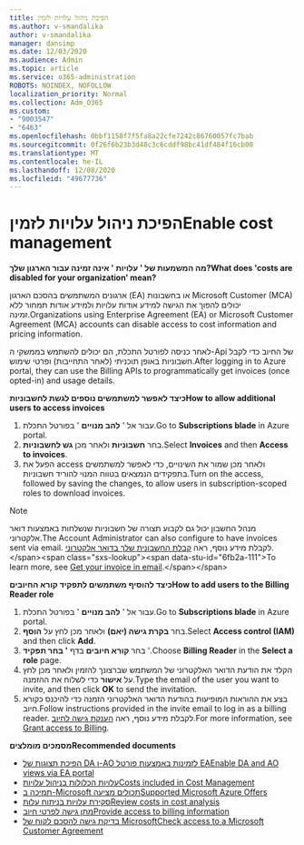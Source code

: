 ```yaml
---
title: הפיכת ניהול עלויות לזמין
ms.author: v-smandalika
author: v-smandalika
manager: dansimp
ms.date: 12/03/2020
ms.audience: Admin
ms.topic: article
ms.service: o365-administration
ROBOTS: NOINDEX, NOFOLLOW
localization_priority: Normal
ms.collection: Adm_O365
ms.custom:
- "9003547"
- "6463"
ms.openlocfilehash: 0bbf1158f7f5fa8a22cfe7242c86760057fc7bab
ms.sourcegitcommit: 0f26f6b23b3d48c3c6cddf98bc41df484f16cb00
ms.translationtype: MT
ms.contentlocale: he-IL
ms.lasthandoff: 12/08/2020
ms.locfileid: "49677736"
---
```

# <a name="enable-cost-management"></a><span data-ttu-id="6fb2a-102">הפיכת ניהול עלויות לזמין</span><span class="sxs-lookup"><span data-stu-id="6fb2a-102">Enable cost management</span></span>

<span data-ttu-id="6fb2a-103">**מה המשמעות של ' עלויות ' אינה זמינה עבור הארגון שלך?**</span><span class="sxs-lookup"><span data-stu-id="6fb2a-103">**What does 'costs are disabled for your organization' mean?**</span></span>

<span data-ttu-id="6fb2a-104">ארגונים המשתמשים בהסכם הארגון (EA) או בחשבונות Microsoft Customer (MCA) יכולים להפוך את הגישה למידע אודות עלויות ולמידע אודות תמחור ללא זמינה.</span><span class="sxs-lookup"><span data-stu-id="6fb2a-104">Organizations using Enterprise Agreement (EA) or Microsoft Customer Agreement (MCA) accounts can disable access to cost information and pricing information.</span></span>

<span data-ttu-id="6fb2a-105">לאחר כניסה לפורטל התכלת, הם יכולים להשתמש בממשקי ה-Api של החיוב כדי לקבל חשבוניות באופן תוכניתי (לאחר התחייבות) ופרטי שימוש.</span><span class="sxs-lookup"><span data-stu-id="6fb2a-105">After logging in to Azure portal, they can use the Billing APIs to programmatically get invoices (once opted-in) and usage details.</span></span>

<span data-ttu-id="6fb2a-106">**כיצד לאפשר למשתמשים נוספים לגשת לחשבוניות**</span><span class="sxs-lookup"><span data-stu-id="6fb2a-106">**How to allow additional users to access invoices**</span></span>

1. <span data-ttu-id="6fb2a-107">עבור אל ' **להב מנויים** ' בפורטל התכלת.</span><span class="sxs-lookup"><span data-stu-id="6fb2a-107">Go to **Subscriptions blade** in Azure portal.</span></span>
2. <span data-ttu-id="6fb2a-108">בחר **חשבוניות** ולאחר מכן **גש לחשבוניות**.</span><span class="sxs-lookup"><span data-stu-id="6fb2a-108">Select **Invoices** and then **Access to invoices**.</span></span>
3. <span data-ttu-id="6fb2a-109">הפעל את access ולאחר מכן שמור את השינויים, כדי לאפשר למשתמשים בתפקידים הנמצאים בטווח המנוי להוריד חשבוניות.</span><span class="sxs-lookup"><span data-stu-id="6fb2a-109">Turn on the access, followed by saving the changes, to allow users in subscription-scoped roles to download invoices.</span></span>

> [!NOTE]
> <span data-ttu-id="6fb2a-110">מנהל החשבון יכול גם לקבוע תצורה של חשבוניות שנשלחות באמצעות דואר אלקטרוני.</span><span class="sxs-lookup"><span data-stu-id="6fb2a-110">The Account Administrator can also configure to have invoices sent via email.</span></span> <span data-ttu-id="6fb2a-111">לקבלת מידע נוסף, ראה [קבלת החשבונית שלך בדואר אלקטרוני](https://docs.microsoft.com/azure/cost-management-billing/manage/download-azure-invoice-daily-usage-date?).</span><span class="sxs-lookup"><span data-stu-id="6fb2a-111">To learn more, see [Get your invoice in email](https://docs.microsoft.com/azure/cost-management-billing/manage/download-azure-invoice-daily-usage-date?).</span></span>

<span data-ttu-id="6fb2a-112">**כיצד להוסיף משתמשים לתפקיד קורא החיובים**</span><span class="sxs-lookup"><span data-stu-id="6fb2a-112">**How to add users to the Billing Reader role**</span></span>

1. <span data-ttu-id="6fb2a-113">עבור אל ' **להב מנויים** ' בפורטל התכלת.</span><span class="sxs-lookup"><span data-stu-id="6fb2a-113">Go to **Subscriptions blade** in Azure portal.</span></span>
2. <span data-ttu-id="6fb2a-114">בחר **בקרת גישה (יאם)** ולאחר מכן לחץ על **הוסף**.</span><span class="sxs-lookup"><span data-stu-id="6fb2a-114">Select **Access control (IAM)** and then click **Add**.</span></span>
3. <span data-ttu-id="6fb2a-115">בחר **קורא חיובים** בדף **' בחר תפקיד** '.</span><span class="sxs-lookup"><span data-stu-id="6fb2a-115">Choose **Billing Reader** in the **Select a role** page.</span></span>
4. <span data-ttu-id="6fb2a-116">הקלד את הודעת הדואר האלקטרוני של המשתמש שברצונך להזמין ולאחר מכן לחץ על **אישור** כדי לשלוח את ההזמנה.</span><span class="sxs-lookup"><span data-stu-id="6fb2a-116">Type the email of the user you want to invite, and then click **OK** to send the invitation.</span></span>
5. <span data-ttu-id="6fb2a-117">בצע את ההוראות המופיעות בהודעת הדואר האלקטרוני הזמנה כדי להיכנס כקורא חיוב.</span><span class="sxs-lookup"><span data-stu-id="6fb2a-117">Follow instructions provided in the invite email to log in as a billing reader.</span></span> <span data-ttu-id="6fb2a-118">לקבלת מידע נוסף, ראה [הענקת גישה לחיוב](https://docs.microsoft.com/azure/cost-management-billing/manage/manage-billing-access?WT.mc_id=Portal-Microsoft_Azure_Support#opt-in).</span><span class="sxs-lookup"><span data-stu-id="6fb2a-118">For more information, see [Grant access to Billing](https://docs.microsoft.com/azure/cost-management-billing/manage/manage-billing-access?WT.mc_id=Portal-Microsoft_Azure_Support#opt-in).</span></span>

<span data-ttu-id="6fb2a-119">**מסמכים מומלצים**</span><span class="sxs-lookup"><span data-stu-id="6fb2a-119">**Recommended documents**</span></span>

- [<span data-ttu-id="6fb2a-120">הפיכת תצוגות של DA ו-AO לזמינות באמצעות פורטל EA</span><span class="sxs-lookup"><span data-stu-id="6fb2a-120">Enable DA and AO views via EA portal</span></span>](https://docs.microsoft.com/azure/cost-management-billing/costs/assign-access-acm-data?WT.mc_id=Portal-Microsoft_Azure_Support#enable-access-to-costs-in-the-ea-portal)
- [<span data-ttu-id="6fb2a-121">עלויות הכלולות בניהול עלויות</span><span class="sxs-lookup"><span data-stu-id="6fb2a-121">Costs included in Cost Management</span></span>](https://docs.microsoft.com/azure/cost-management-billing/costs/understand-cost-mgt-data?WT.mc_id=Portal-Microsoft_Azure_Support#costs-included-in-cost-management)
- [<span data-ttu-id="6fb2a-122">תמיכה ב-Microsoft תכולים מציעה</span><span class="sxs-lookup"><span data-stu-id="6fb2a-122">Supported Microsoft Azure Offers</span></span>](https://docs.microsoft.com/azure/cost-management-billing/costs/understand-cost-mgt-data?WT.mc_id=Portal-Microsoft_Azure_Support#supported-microsoft-azure-offers)
- [<span data-ttu-id="6fb2a-123">סקירת עלויות בניתוח עלות</span><span class="sxs-lookup"><span data-stu-id="6fb2a-123">Review costs in cost analysis</span></span>](https://docs.microsoft.com/azure/cost-management-billing/costs/quick-acm-cost-analysis?WT.mc_id=Portal-Microsoft_Azure_Support&tabs=azure-portal#review-costs-in-cost-analysis)
- [<span data-ttu-id="6fb2a-124">מתן גישה לפרטי חיוב</span><span class="sxs-lookup"><span data-stu-id="6fb2a-124">Provide access to billing information</span></span>](https://docs.microsoft.com/azure/cost-management-billing/manage/manage-billing-access?WT.mc_id=Portal-Microsoft_Azure_Support)
- [<span data-ttu-id="6fb2a-125">בדיקת גישה להסכם לקוח של Microsoft</span><span class="sxs-lookup"><span data-stu-id="6fb2a-125">Check access to a Microsoft Customer Agreement</span></span>](https://docs.microsoft.com/azure/cost-management-billing/manage/download-azure-invoice-daily-usage-date?WT.mc_id=Portal-Microsoft_Azure_Support#check-access-to-a-microsoft-customer-agreement)






